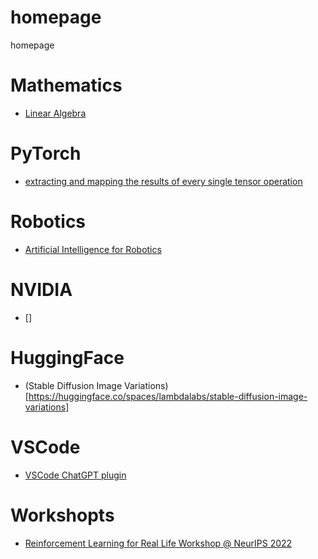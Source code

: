 # homepage
homepage

# Mathematics
* [Linear Algebra](https://www.youtube.com/watch?v=fNk_zzaMoSs&list=PLZHQObOWTQDPD3MizzM2xVFitgF8hE_ab&index=1)

# PyTorch
* [extracting and mapping the results of every single tensor operation](https://github.com/johnmarktaylor91/torchlens)

# Robotics
* [Artificial Intelligence for Robotics](https://learn.udacity.com/courses/cs373)

# NVIDIA
* []

# HuggingFace
* (Stable Diffusion Image Variations)[https://huggingface.co/spaces/lambdalabs/stable-diffusion-image-variations]

# VSCode
* [VSCode ChatGPT plugin](https://github.com/mpociot/chatgpt-vscode)

# Workshopts
* [Reinforcement Learning for Real Life Workshop @ NeurIPS 2022](https://sites.google.com/view/RL4RealLife)
